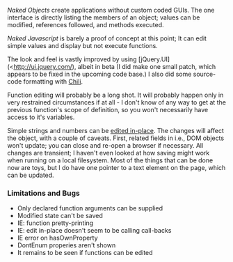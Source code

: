 *Naked Objects* create applications without custom coded GUIs.  The one interface is directly listing the members of an object; values can be modified, references followed, and methods executed.

*Naked Javascript* is barely a proof of concept at this point; It can edit simple values and display but not execute functions.

The look and feel is vastly improved by using [jQuery.UI](<http://ui.jquery.com/), albeit in beta (I did make one small patch, which appears to be fixed in the upcoming code base.)  I also did some source-code formatting with [Chili](http://noteslog.com/chili/).

Function editing will probably be a long shot.  It will probably happen only in very restrained circumstances if at all - I don't know of any way to get at the previous function's scope of definition, so you won't necessarily have access to it's variables.

Simple strings and numbers can be [edited in-place](http://davehauenstein.com/blog/archives/28).  The changes will affect the object, with a couple of caveats.  First, related fields in i.e., DOM objects won't update; you can close and re-open a browser if necessary.  All changes are transient; I haven't even looked at how saving might work when running on a local filesystem.  Most of the things that can be done now are toys, but I do have one pointer to a text element on the page, which can be updated.
 
### Limitations and Bugs

* Only declared function arguments can be supplied
* Modified state can't be saved
* IE: function pretty-printing
* IE: edit in-place doesn't seem to be calling call-backs
* IE error on hasOwnProperty
* DontEnum properies aren't shown
* It remains to be seen if functions can be edited

